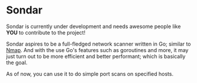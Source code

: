# Sondar

Sondar is currently under development and needs awesome people like **YOU** to contribute to the project!

Sondar aspires to be a full-fledged network scanner written in Go; similar to [Nmap](https://github.com/nmap/nmap). And with the use Go's features such as goroutines and more, it may just turn out to be more efficient and better performant; which is basically the goal.

As of now, you can use it to do simple port scans on specified hosts.
